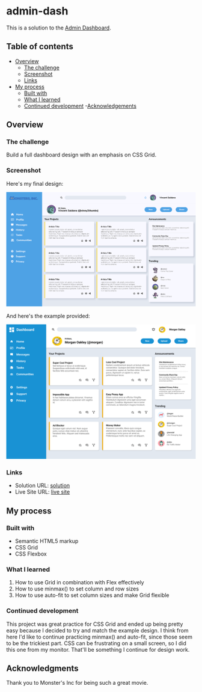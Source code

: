 # admin-dash

This is a solution to the [Admin Dashboard](https://www.theodinproject.com/lessons/node-path-intermediate-html-and-css-admin-dashboard).

## Table of contents

- [Overview](#overview)
  - [The challenge](#the-challenge)
  - [Screenshot](#screenshot)
  - [Links](#links)
- [My process](#my-process)
  - [Built with](#built-with)
  - [What I learned](#what-i-learned)
  - [Continued development](#continued-development)
  -[Acknowledgements](#acknowledgments)

## Overview

### The challenge

Build a full dashboard design with an emphasis on CSS Grid. 

### Screenshot

Here's my final design: 

![](assets/dashboard.png)

And here's the example provided:

![](assets/dashboard-project.png)

### Links

- Solution URL: [solution](https://github.com/importvince/admin-dash)
- Live Site URL: [live site](https://importvince.github.io/admin-dash/)

## My process

### Built with

- Semantic HTML5 markup
- CSS Grid
- CSS Flexbox

### What I learned

1. How to use Grid in combination with Flex effectively
2. How to use minmax() to set column and row sizes
3. How to use auto-fit to set column sizes and make Grid flexible


### Continued development

This project was great practice for CSS Grid and ended up being pretty easy because I decided to try and match the example design. I think from here I'd like to continue practicing minmax() and auto-fit, since those seem to be the trickiest part. CSS can be frustrating on a small screen, so I did this one from my monitor. That'll be something I continue for design work. 

## Acknowledgments

Thank you to Monster's Inc for being such a great movie. 

